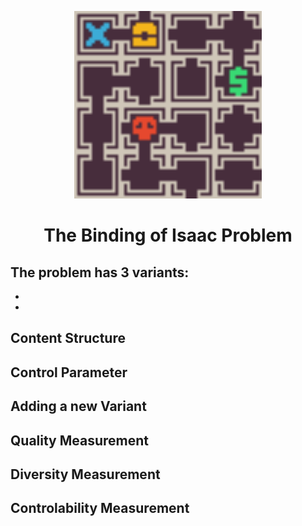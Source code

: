 <p align="center">
	<img height="300px" src="../../../images/isaac/example.png"/>
</p>
<h1 align="center">
The Binding of Isaac Problem
</h1>

The problem has 3 variants:
- 
- 
- 

## Content Structure


## Control Parameter


## Adding a new Variant


## Quality Measurement


## Diversity Measurement


## Controlability Measurement
